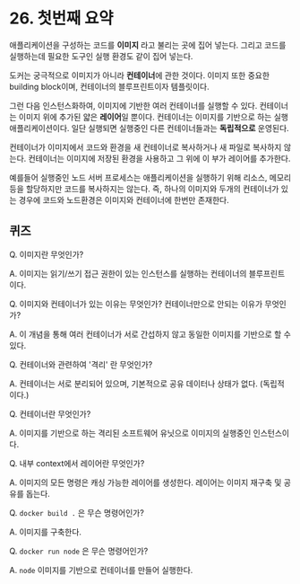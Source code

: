 # 26. 첫번째 요약

애플리케이션을 구성하는 코드를 **이미지** 라고 불리는 곳에 집어 넣는다.
그리고 코드를 실행하는데 필요한 도구인 실행 환경도 같이 집어 넣는다. 

도커는 궁극적으로 이미지가 아니라 **컨테이너**에 관한 것이다. 이미지 또한 중요한 building block이며, 컨테이너의 블루프린트이자 템플릿이다. 

그런 다음 인스턴스화하여, 이미지에 기반한 여러 컨테이너를 실행할 수 있다. 컨테이너는 이미지 위에 추가된 얇은 **레이어**일 뿐이다. 컨테이너는 이미지를 기반으로 하는 실행 애플리케이션이다. 일단 실행되면 실행중인 다른 컨테이너들과는 **독립적으로** 운영된다.

컨테이너가 이미지에서 코드와 환경을 새 컨테이너로 복사하거나 새 파일로 복사하지 않는다. 컨테이너는 이미지에 저장된 환경을 사용하고 그 위에 이 부가 레이어를 추가한다.

예를들어 실행중인 노드 서버 프로세스는 애플리케이션을 실행하기 위해 리소스, 메모리 등을 할당하지만 코드를 복사하지는 않는다. 즉, 하나의 이미지와 두개의 컨테이너가 있는 경우에 코드와 노드환경은 이미지와 컨테이너에 한번만 존재한다.


## 퀴즈
Q. 이미지란 무엇인가?

A. 이미지는 읽기/쓰기 접근 권한이 있는 인스턴스를 실행하는 컨테이너의 블루프린트이다.

Q. 이미지와 컨테이너가 있는 이유는 무엇인가? 컨테이너만으로 안되는 이유가 무엇인가?

A. 이 개념을 통해 여러 컨테이너가 서로 간섭하지 않고 동일한 이미지를 기반으로 할 수 있다.

Q. 컨테이너와 관련하여 '격리' 란 무엇인가?

A. 컨테이너는 서로 분리되어 있으며, 기본적으로 공유 데이터나 상태가 없다. (독립적이다.)

Q. 컨테이너란 무엇인가?

A. 이미지를 기반으로 하는 격리된 소프트웨어 유닛으로 이미지의 실행중인 인스턴스이다.

Q. 내부 context에서 레이어란 무엇인가?

A. 이미지의 모든 명령은 캐싱 가능한 레이어를 생성한다. 레이어는 이미지 재구축 및 공유를 돕는다. 

Q. `docker build .` 은 무슨 명령어인가?

A. 이미지를 구축한다.

Q. `docker run node` 은 무슨 명령어인가?

A. `node` 이미지를 기반으로 컨테이너를 만들어 실행한다.
